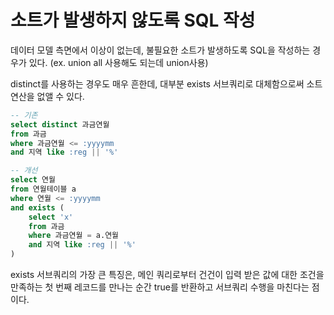 # 소트가 발생하지 않도록 SQL 작성

데이터 모델 측면에서 이상이 없는데, 불필요한 소트가 발생하도록 SQL을 작성하는 경우가 있다. (ex. union all 사용해도 되는데 union사용)

distinct를 사용하는 경우도 매우 흔한데, 대부분 exists 서브쿼리로 대체함으로써 소트 연산을 없앨 수 있다.

```sql
-- 기존
select distinct 과금연월
from 과금
where 과금연월 <= :yyyymm
and 지역 like :reg || '%'

-- 개선
select 연월
from 연월테이블 a
where 연월 <= :yyyymm
and exists (
    select 'x'
    from 과금
    where 과금연월 = a.연월
    and 지역 like :reg || '%'
)
```

exists 서브쿼리의 가장 큰 특징은, 메인 쿼리로부터 건건이 입력 받은 값에 대한 조건을 만족하는 첫 번째 레코드를 만나는 순간 true를 반환하고 서브쿼리 수행을 마친다는 점이다.
